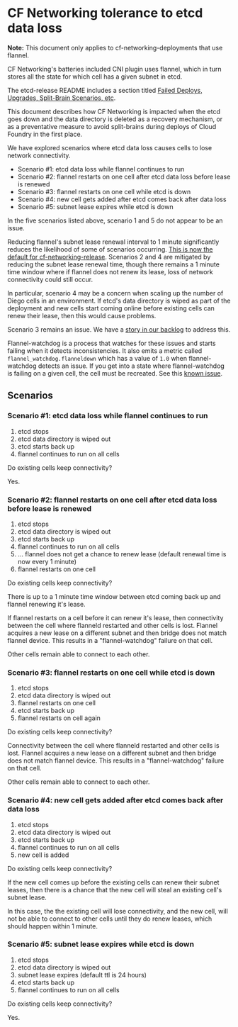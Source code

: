 # CF Networking tolerance to etcd data loss

**Note:** This document only applies to cf-networking-deployments that use flannel.

CF Networking's batteries included CNI plugin uses flannel, which in turn
stores all the state for which cell has a given subnet in etcd.

The etcd-release README includes a section titled
[Failed Deploys, Upgrades, Split-Brain Scenarios, etc](https://github.com/cloudfoundry-incubator/etcd-release#failed-deploys-upgrades-split-brain-scenarios-etc).

This document describes how CF Networking is impacted when the etcd goes down
and the data directory is deleted as a recovery mechanism, or as a preventative
measure to avoid split-brains during deploys of Cloud Foundry in the first place.

We have explored scenarios where etcd data loss causes cells to lose network connectivity.

- Scenario #1: etcd data loss while flannel continues to run
- Scenario #2: flannel restarts on one cell after etcd data loss before lease is renewed
- Scenario #3: flannel restarts on one cell while etcd is down
- Scenario #4: new cell gets added after etcd comes back after data loss
- Scenario #5: subnet lease expires while etcd is down

In the five scenarios listed above, scenario 1 and 5 do not appear to be an issue.

Reducing flannel's subnet lease renewal interval to 1 minute significantly reduces the likelihood of
some of scenarios occurring.
[This is now the default for cf-networking-release](https://github.com/cloudfoundry-incubator/cf-networking-release/commit/e9a1b5facfc56c7413e5165b1c1639b1e9e8bf77).
Scenarios 2 and 4 are mitigated by reducing the subnet lease renewal time, though there
remains a 1 minute time window where if flannel does not renew its lease, loss
of network connectivity could still occur.

In particular, scenario 4 may be a concern when scaling up the number of Diego
cells in an environment. If etcd's data directory is wiped as part of the deployment
and new cells start coming online before existing cells can renew their lease, then
this would cause problems.

Scenario 3 remains an issue. We have a [story in our backlog](https://www.pivotaltracker.com/story/show/139995465) to address this.

Flannel-watchdog is a process that watches for these issues and starts failing
when it detects inconsistencies.  It also emits a metric called `flannel_watchdog.flanneldown`
which has a value of `1.0` when flannel-watchdog detects an issue.
If you get into a state where
flannel-watchdog is failing on a given cell, the cell must be recreated. See this [known
issue](known-issues.md#flannel-watchdog-failures).

## Scenarios


### Scenario #1: etcd data loss while flannel continues to run

1. etcd stops
2. etcd data directory is wiped out
3. etcd starts back up
4. flannel continues to run on all cells

Do existing cells keep connectivity?

Yes.


### Scenario #2: flannel restarts on one cell after etcd data loss before lease is renewed

1. etcd stops
2. etcd data directory is wiped out
3. etcd starts back up
4. flannel continues to run on all cells
5. ... flannel does not get a chance to renew lease (default renewal time is now every 1 minute)
6. flannel restarts on one cell

Do existing cells keep connectivity?

There is up to a 1 minute time window between etcd coming back up and flannel renewing it's lease.

If flannel restarts on a cell before it can renew it's lease, then connectivity between the cell 
where flanneld restarted and other cells is lost. Flannel acquires a new lease on a different subnet 
and then bridge does not match flannel device. This results in a "flannel-watchdog" failure on that cell.

Other cells remain able to connect to each other.


### Scenario #3: flannel restarts on one cell while etcd is down

1. etcd stops
2. etcd data directory is wiped out
3. flannel restarts on one cell
4. etcd starts back up
5. flannel restarts on cell again

Do existing cells keep connectivity?

Connectivity between the cell where flanneld restarted and other cells is lost. Flannel acquires a new lease on a different subnet 
and then bridge does not match flannel device. This results in a "flannel-watchdog" failure on that cell.

Other cells remain able to connect to each other.


### Scenario #4: new cell gets added after etcd comes back after data loss

1. etcd stops
2. etcd data directory is wiped out
3. etcd starts back up
4. flannel continues to run on all cells
5. new cell is added

Do existing cells keep connectivity?

If the new cell comes up before the existing cells can renew their subnet leases, then there is a chance
that the new cell will steal an existing cell's subnet lease.

In this case, the the existing cell will lose connectivity, and the new cell, will not be able to connect
to other cells until they do renew leases, which should happen within 1 minute.

### Scenario #5: subnet lease expires while etcd is down

1. etcd stops
2. etcd data directory is wiped out
3. subnet lease expires (default ttl is 24 hours)
3. etcd starts back up
4. flannel continues to run on all cells

Do existing cells keep connectivity?

Yes.

